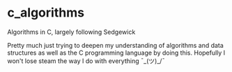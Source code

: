 # c_algorithms
Algorithms in C, largely following Sedgewick

Pretty much just trying to deepen my understanding of algorithms and data
structures as well as the C programming language by doing this.  Hopefully
I won't lose steam the way I do with everything ¯\_(ツ)_/¯
